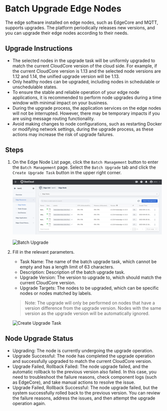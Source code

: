 # Batch Upgrade Edge Nodes

The edge software installed on edge nodes, such as EdgeCore and MQTT, supports upgrades.
The platform periodically releases new versions, and you can upgrade their edge nodes according to their needs.

## Upgrade Instructions

- The selected nodes in the upgrade task will be uniformly upgraded to match the current CloudCore version of the cloud side.
  For example, if the current CloudCore version is 1.13 and the selected node versions are 1.12 and 1.14, the unified upgrade version will be 1.13.
- Only healthy nodes can be upgraded, including nodes in schedulable or unschedulable states.
- To ensure the stable and reliable operation of your edge node applications, it is recommended to
  perform node upgrades during a time window with minimal impact on your business.
- During the upgrade process, the application services on the edge nodes will not be interrupted.
  However, there may be temporary impacts if you are using message routing functionality.
- Avoid making changes to node configurations, such as restarting Docker or modifying network settings,
  during the upgrade process, as these actions may increase the risk of upgrade failures.

## Steps

1. On the Edge Node List page, click the `Batch Management` button to enter the `Batch Management` page.
   Select the `Batch Upgrade` tab and click the `Create Upgrade Task` button in the upper right corner.

    ![Batch Upgrade](../../images/batch-register01.png)

    ![Batch Upgrade](https://docs.daocloud.io/daocloud-docs-images/docs/en/docs/kant/images/batch-upgrade-01.png)

2. Fill in the relevant parameters.

    - Task Name: The name of the batch upgrade task, which cannot be empty and has a length limit of 63 characters.
    - Description: Description of the batch upgrade task.
    - Upgrade Version: The version to upgrade to, which should match the current CloudCore version.
    - Upgrade Targets: The nodes to be upgraded, which can be specific nodes or nodes matched by labels.

    > Note: The upgrade will only be performed on nodes that have a version difference from the upgrade version. Nodes with the same version as the upgrade version will be automatically ignored.

    ![Create Upgrade Task](https://docs.daocloud.io/daocloud-docs-images/docs/en/docs/kant/images/batch-upgrade-02.png)

## Node Upgrade Status

- Upgrading: The node is currently undergoing the upgrade operation.
- Upgrade Successful: The node has completed the upgrade operation and successfully upgraded to match
  the current CloudCore version.
- Upgrade Failed, Rollback Failed: The node upgrade failed, and the automatic rollback to the previous version also failed.
  In this case, you need to troubleshoot the failure reasons, check component logs (such as EdgeCore), and take manual actions to resolve the issue.
- Upgrade Failed, Rollback Successful: The node upgrade failed, but the system successfully rolled back to the previous version.
  You can review the failure reasons, address the issues, and then attempt the upgrade operation again.
